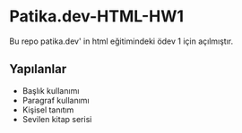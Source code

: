 # Patika.dev-HTML-HW1

Bu repo patika.dev' in html eğitimindeki ödev 1 için açılmıştır.

## Yapılanlar

- Başlık kullanımı
- Paragraf kullanımı
- Kişisel tanıtım
- Sevilen kitap serisi
